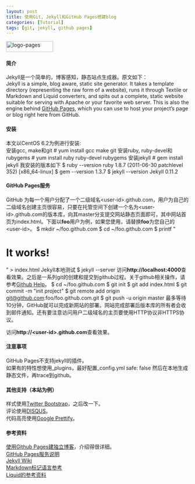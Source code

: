 ```yaml
---
layout: post
title: 使用Git, Jekyll和GitHub Pages搭建blog
categories: [Tutorial]
tags: [git, jekyll, github pages]
---
```


<a href="http://www.flickr.com/photos/zhanming/7124698719/"><img src="http://farm9.staticflickr.com/8001/7124698719_cc5b56d1cd_m.jpg" width="129" height="30" alt="logo-pages"></a>

#### 简介
Jekyll是一个简单的，博客感知，静态站点生成器。原文如下：  
Jekyll is a simple, blog aware, static site generator. It takes a template directory (representing the raw form of a website), runs it through Textile or Markdown and Liquid converters, and spits out a complete, static website suitable for serving with Apache or your favorite web server. This is also the engine behind [GitHub Pages](http://pages.github.com), which you can use to host your project’s page or blog right here from GitHub.  

#### 安装
本文以CentOS 6.2为例进行安装:  
安装gcc, make和git
    # yum install gcc make git
安装ruby, ruby-devel和rubygems
    # yum install ruby ruby-devel rubygems
安装jekyll
    # gem install jekyll
我安装的版本如下
    $ ruby --version
    ruby 1.8.7 (2011-06-30 patchlevel 352) [x86_64-linux]
    $ gem --version
    1.3.7
    $ jekyll --version
    Jekyll 0.11.2

#### GitHub Pages服务
GitHub 为每一个用户分配了一个二级域名&lt;user-id&gt;.github.com，用户为自己的二级域名创建主页很容易，只要在托管空间下创建一个名为&lt;user-id&gt;.github.com的版本库，向其master分支提交网站静态页面即可，其中网站首页为index.html。下面以**foo**用户为例，如果您使用，请替换**foo**为您自己的&lt;user-id&gt;。 
    $ mkdir ~/foo.github.com
    $ cd ~/foo.github.com
    $ printf "<h1>It works!</h1>" > index.html
Jekyll本地测试
    $ jekyll --server
访问**http://localhost:4000**查看效果。之后是一系列git的创建和提交到github过程。关于github相关操作，请参考[Github Help](http://help.github.com)。
    $ cd ~/foo.github.com
    $ git init
    $ git add index.html
    $ git commit -m "init project"
    $ git remote add origin git@github.com:foo/foo.github.com.git
    $ git push -u origin master
最多等待10分钟，GitHub就可以完成新网站的部署。网站完成部署后版本库的所有者会收到邮件通知。还有要注意访问用户二级域名的主页要使用HTTP协议非HTTPS协议。  

访问**http://&lt;user-id&gt;.github.com**查看效果。

#### 注意事项
GitHub Pages不支持jekyll的插件。  
如果有的特性想使用\_plugins，最好配置\_config.yml
    safe: false
然后在本地生成静态文件，再trace到github。

#### 其他支持（本站为例）
样式使用[Twitter Bootstrap](http://twitter.github.com/bootstrap)，之后改一下。  
评论使用[DISQUS](http://disqus.com)。  
代码高亮使用[Google Prettify](http://code.google.com/p/google-code-prettify/)。

#### 参考资料
[使用Github Pages建独立博客](http://beiyuu.com/github-pages/)，介绍得很详细。  
[GitHub Pages服务说明](http://pages.github.com)  
[Jekyll Wiki](https://github.com/mojombo/jekyll)  
[Markdown标记语言参考](http://daringfireball.net/projects/markdown/)  
[Liquid的参考资料](https://github.com/Shopify/liquid/wiki/Liquid-for-Designers)

